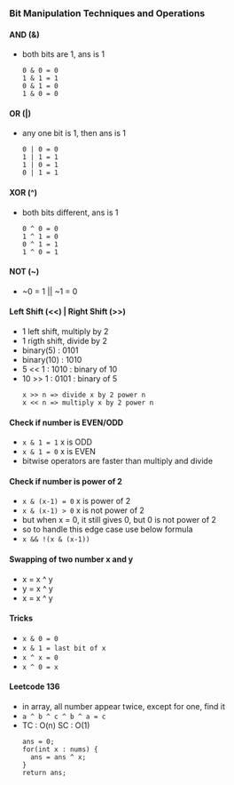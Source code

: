 ### Bit Manipulation Techniques and Operations

#### AND (&)
- both bits are 1, ans is 1
  ```
  0 & 0 = 0
  1 & 1 = 1
  0 & 1 = 0
  1 & 0 = 0
  ```
#### OR (|)
- any one bit is 1, then ans is 1
  ```
  0 | 0 = 0
  1 | 1 = 1
  1 | 0 = 1
  0 | 1 = 1
  ```
#### XOR (^)
- both bits different, ans is 1
  ```
  0 ^ 0 = 0
  1 ^ 1 = 0
  0 ^ 1 = 1
  1 ^ 0 = 1
  ```
#### NOT (~)
- ~0 = 1 || ~1 = 0

#### Left Shift (<<) | Right Shift (>>)
- 1 left shift, multiply by 2
- 1 rigth shift, divide by 2
- binary(5) : 0101
- binary(10) : 1010
- 5 << 1 : 1010 : binary of 10
- 10 >> 1 : 0101 : binary of 5
  ```
  x >> n => divide x by 2 power n
  x << n => multiply x by 2 power n
  ```

#### Check if number is EVEN/ODD
- `x & 1 = 1` x is ODD
- `x & 1 = 0` x is EVEN
- bitwise operators are faster than multiply and divide

#### Check if number is power of 2
- `x & (x-1) = 0` x is power of 2
- `x & (x-1) > 0` x is not power of 2
- but when x = 0, it still gives 0, but 0 is not power of 2
- so to handle this edge case use below formula
- `x && !(x & (x-1))`

#### Swapping of two number x and y
- x = x ^ y
- y = x ^ y
- x = x ^ y

#### Tricks
- `x & 0 = 0`
- `x & 1 = last bit of x`
- `x ^ x = 0`
- `x ^ 0 = x`

#### Leetcode 136
- in array, all number appear twice, except for one, find it
- `a ^ b ^ c ^ b ^ a = c`
- TC : O(n) SC : O(1)
  ```
  ans = 0;
  for(int x : nums) {
    ans = ans ^ x;
  }
  return ans;
  ```
